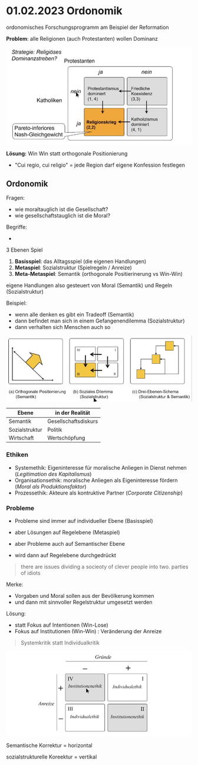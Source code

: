 # 01.02.2023 Ordonomik

ordonomisches Forschungsprogramm am Beispiel der Reformation

**Problem**: alle Religionen (auch Protestanten) wollen Dominanz

![2023-02-01_16-32-12](../images/2023-02-01_16-32-12.jpg)

**Lösung:** Win Win statt orthogonale Positionierung

- "Cui regio, cui religio" = jede Region darf eigene Konfession festlegen



## Ordonomik

Fragen:

- wie moraltauglich ist die Gesellschaft?
- wie gesellschaftstauglich ist die Moral?

Begriffe:

- 

3 Ebenen Spiel

1. **Basisspiel**: das Alltagsspiel (die eigenen Handlungen)
2. **Metaspiel**: Sozialstruktur (Spielregeln / Anreize)
3. **Meta-Metaspiel**: Semantik (orthogonale Positierinerung vs Win-Win)

eigene Handlungen also gesteuert von Moral (Semantik) und Regeln (Sozialstruktur)

Beispiel:

- wenn alle denken es gibt ein Tradeoff (Semantik)
- dann befindet man sich in einem Gefangenendilemma (Sozialstruktur)
- dann verhalten sich Menschen auch so

![2023-02-01_16-40-04](../images/2023-02-01_16-40-04.jpg)

| Ebene          | in der Realität      |
| -------------- | -------------------- |
| Semantik       | Gesellschaftsdiskurs |
| Sozialstruktur | Politik              |
| Wirtschaft     | Wertschöpfung        |



### Ethiken

- Systemethik: Eigeninteresse für moralische Anliegen in Dienst nehmen (*Legitimation des Kapitalismus*)
- Organisationsethik: moralische Anliegen als Eigeninteresse fördern (*Moral als Produktionsfaktor*)
- Prozessethik: Akteure als kontruktive Partner (*Corporate Citizenship*)



### Probleme

- Probleme sind immer auf individueller Ebene (Basisspiel)
- aber Lösungen auf Regelebene (Metaspiel)



- aber Probleme auch auf Semantischer Ebene
- wird dann auf Regelebene durchgedrückt

> there are issues dividing a socieoty of clever people into two. parties of idiots



Merke:

- Vorgaben und Moral sollen aus der Bevölkerung kommen
- und dann mit sinnvoller Regelstruktur umgesetzt werden



Lösung:

- statt Fokus auf Intentionen (Win-Lose)
- Fokus auf Institutionen (Win-Win) : Veränderung der Anreize

> Systemkritik statt Individualkritik

![2023-02-02_01-19-22](../images/2023-02-02_01-19-22.jpg)

Semantische Korrektur = horizontal

sozialstrukturelle Koreektur = vertikal

